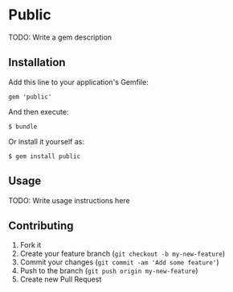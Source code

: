 # Public

TODO: Write a gem description

## Installation

Add this line to your application's Gemfile:

    gem 'public'

And then execute:

    $ bundle

Or install it yourself as:

    $ gem install public

## Usage

TODO: Write usage instructions here

## Contributing

1. Fork it
2. Create your feature branch (`git checkout -b my-new-feature`)
3. Commit your changes (`git commit -am 'Add some feature'`)
4. Push to the branch (`git push origin my-new-feature`)
5. Create new Pull Request
